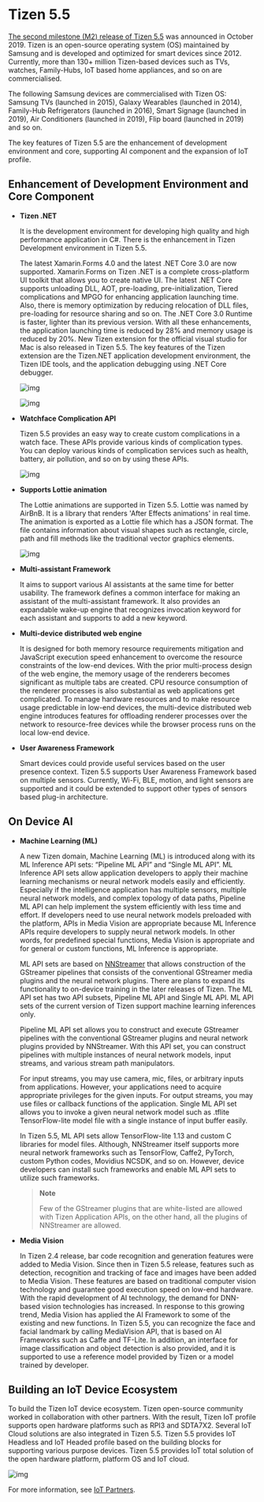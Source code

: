 # Tizen 5.5

[The second milestone (M2) release of Tizen 5.5](../../release-notes/tizen-5-5-m2.md) was announced in October 2019.
Tizen is an open-source operating system (OS) maintained by Samsung and is developed and optimized for smart devices since 2012.
Currently, more than 130+ million Tizen-based devices such as TVs, watches, Family-Hubs, IoT based home appliances, and so on are commercialised.

The following Samsung devices are commercialised with Tizen OS:
Samsung TVs (launched in 2015), Galaxy Wearables (launched in 2014), Family-Hub Refrigerators (launched in 2016), Smart Signage (launched in 2019), Air Conditioners (launched in 2019), Flip board (launched in 2019) and so on.

The key features of Tizen 5.5 are the enhancement of development environment and core, supporting AI component and the expansion of IoT profile.

## Enhancement of Development Environment and Core Component

- **Tizen .NET**

    It is the development environment for developing high quality and high performance application in C#. There is the enhancement in Tizen Development environment in Tizen 5.5.

    The latest Xamarin.Forms 4.0 and the latest .NET Core 3.0 are now supported. Xamarin.Forms on Tizen .NET is a complete cross-platform UI toolkit that allows you to create native UI. The latest .NET Core supports unloading DLL, AOT, pre-loading, pre-initialization, Tiered complications and MPGO for enhancing application launching time. Also, there is memory optimization by reducing relocation of DLL files, pre-loading for resource sharing and so on. The .NET Core 3.0 Runtime is faster, lighter than its previous version. With all these enhancements, the application launching time is reduced by 28% and memory usage is reduced by 20%. New Tizen extension for the official visual studio for Mac is also released in Tizen 5.5. The key features of the Tizen extension are the Tizen.NET application development environment, the Tizen IDE tools, and the application debugging using .NET Core debugger.

    ![img](media/5.5_1_XamarinForms.png)

    ![img](media/5.5_2_VisualStudio.png)

- **Watchface Complication API**

    Tizen 5.5 provides an easy way to create custom complications in a watch face. These APIs provide various kinds of complication types. You can deploy various kinds of complication services such as health, battery, air pollution, and so on by using these APIs.

    ![img](media/5.5_3_Complication.png)

- **Supports Lottie animation**

    The Lottie animations are supported in Tizen 5.5. Lottie was named by AirBnB. It is a library that renders 'After Effects animations' in real time. The animation is exported as a Lottie file which has a JSON format. The file contains information about visual shapes such as rectangle, circle, path and fill methods like the traditional vector graphics elements.

    ![img](media/5.5_3_Lottie.png)

- **Multi-assistant Framework**

    It aims to support various AI assistants at the same time for better usability. The framework defines a common interface for making an assistant of the multi-assistant framework. It also provides an expandable wake-up engine that recognizes invocation keyword for each assistant and supports to add a new keyword.

- **Multi-device distributed web engine**

    It is designed for both memory resource requirements mitigation and JavaScript execution speed enhancement to overcome the resource constraints of the low-end devices. With the prior multi-process design of the web engine, the memory usage of the renderers becomes significant as multiple tabs are created. CPU resource consumption of the renderer processes is also substantial as web applications get complicated.
To manage hardware resources and to make resource usage predictable in low-end devices, the multi-device distributed web engine introduces features for offloading renderer processes over the network to resource-free devices while the browser process runs on the local low-end device.

- **User Awareness Framework**

    Smart devices could provide useful services based on the user presence context. Tizen 5.5 supports User Awareness Framework based on multiple sensors. Currently, Wi-Fi, BLE, motion, and light sensors are supported and it could be extended to support other types of sensors based plug-in architecture.

## On Device AI

- **Machine Learning (ML)**

    A new Tizen domain, Machine Learning (ML) is introduced along with its ML Inference API sets: “Pipeline ML API” and “Single ML API”. ML Inference API sets allow application developers to apply their machine learning mechanisms or neural network models easily and efficiently. Especially if the intelligence application has multiple sensors, multiple neural network models, and complex topology of data paths, Pipeline ML API can help implement the system efficiently with less time and effort. If developers need to use neural network models preloaded with the platform, APIs in Media Vision are appropriate because ML Inference APIs require developers to supply neural network models. In other words, for predefined special functions, Media Vision is appropriate and for general or custom functions, ML Inference is appropriate.

    ML API sets are based on [NNStreamer](https://github.com/nnsuite/nnstreamer) that allows construction of the GStreamer pipelines that consists of the conventional GStreamer media plugins and the neural network plugins. There are plans to expand its functionality to on-device training in the later releases of Tizen. The ML API set has two API subsets, Pipeline ML API and Single ML API. ML API sets of the current version of Tizen support machine learning inferences only.

    Pipeline ML API set allows you to construct and execute GStreamer pipelines with the conventional GStreamer plugins and neural network plugins provided by NNStreamer. With this API set, you can construct pipelines with multiple instances of neural network models, input streams, and various stream path manipulators.

    For input streams, you may use camera, mic, files, or arbitrary inputs from applications. However, your applications need to acquire appropriate privileges for the given inputs. For output streams, you may use files or callback functions of the application. Single ML API set allows you to invoke a given neural network model such as .tflite TensorFlow-lite model file with a single instance of input buffer easily.

    In Tizen 5.5, ML API sets allow TensorFlow-lite 1.13 and custom C libraries for model files. Although, NNStreamer itself supports more neural network frameworks such as TensorFlow, Caffe2, PyTorch, custom Python codes, Movidius NCSDK, and so on. However, device developers can install such frameworks and enable ML API sets to utilize such frameworks.

    > **Note**
    >
    > Few of the GStreamer plugins that are white-listed are allowed with Tizen Application APIs, on the other hand, all the plugins of NNStreamer are allowed.

- **Media Vision**

    In Tizen 2.4 release, bar code recognition and generation features were added to Media Vision. Since then in Tizen 5.5 release, features such as detection, recognition and tracking of face and images have been added to Media Vision. These features are based on traditional computer vision technology and guarantee good execution speed on low-end hardware. With the rapid development of AI technology, the demand for DNN-based vision technologies has increased. In response to this growing trend, Media Vision has applied the AI Framework to some of the existing and new functions.
In Tizen 5.5, you can recognize the face and facial landmark by calling MediaVision API, that is based on AI Frameworks such as Caffe and TF-Lite. In addition, an interface for image classification and object detection is also provided, and it is supported to use a reference model provided by Tizen or a model trained by developer.

## Building an IoT Device Ecosystem

To build the Tizen IoT device ecosystem. Tizen open-source community worked in collaboration with other partners. With the result, Tizen IoT profile supports open hardware platforms such as RPI3 and SDTA7X2.
Several IoT Cloud solutions are also integrated in Tizen 5.5. Tizen 5.5 provides IoT Headless and IoT Headed profile based on the building blocks for supporting various purpose devices.
Tizen 5.5 provides IoT total solution of the open hardware platform, platform OS and IoT cloud.

![img](media/5.5_4_IoT.png)

For more information, see [IoT Partners](https://docs.tizen.org/iot/iot-partners/).
